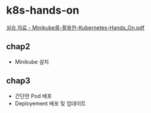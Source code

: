 # k8s-hands-on
<a href="https://github.com/squareBird/k8s-hands-on/blob/main/Minikube%EB%A5%BC-%ED%99%9C%EC%9A%A9%ED%95%9C-Kubernetes-Hands_On.pdf">실습 자료 - Minikube를-활용한-Kubernetes-Hands_On.pdf</a>

## chap2
- Minikube 설치

## chap3
- 간단한 Pod 배포
- Deployement 배포 및 업데이트
